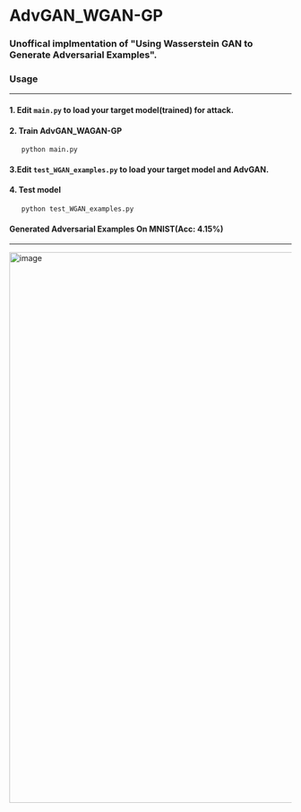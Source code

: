# AdvGAN_WGAN-GP
### Unoffical implmentation of "Using Wasserstein GAN to Generate Adversarial Examples".
### Usage
---
#### 1. Edit `main.py` to load your target model(trained) for attack.
#### 2. Train AdvGAN_WAGAN-GP
```
   python main.py
```
#### 3.Edit `test_WGAN_examples.py` to load your target model and AdvGAN.
#### 4. Test model
```
   python test_WGAN_examples.py
```
#### Generated Adversarial Examples On MNIST(Acc: 4.15%)
---
<img width="982" alt="image" src="https://github.com/whsprite/AdvGAN_WGAN-GP/assets/62704231/effbffa1-afc0-434d-9d6c-5a6a72308c88">
